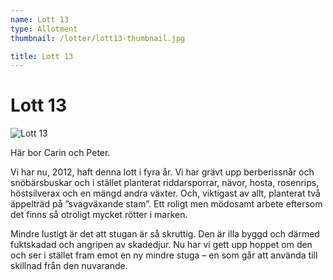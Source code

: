 ```yaml
---
name: Lott 13
type: Allotment
thumbnail: /lotter/lott13-thumbnail.jpg

title: Lott 13
---
```

# Lott 13

![Lott 13](/lotter/lott13.jpg#left)

Här bor Carin och Peter.

Vi har nu, 2012, haft denna lott i fyra år. Vi har grävt upp berberissnår och snöbärsbuskar och i stället planterat riddarsporrar, nävor, hosta, rosenrips, höstsilverax och en mängd andra växter. Och, viktigast av allt, planterat två äppelträd på ”svagväxande stam”. 
Ett roligt men mödosamt arbete eftersom det finns så otroligt mycket rötter i marken.

Mindre lustigt är det att stugan är så skruttig. Den är illa byggd och därmed fuktskadad och angripen av skadedjur. Nu har vi gett upp hoppet om den och ser i stället fram emot en ny mindre stuga – en som går att använda till skillnad från den nuvarande.
